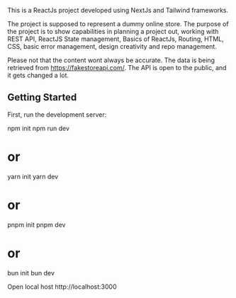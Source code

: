 This is a ReactJs project developed using NextJs and Tailwind frameworks.

The project is supposed to represent a dummy online store.
The purpose of the project is to show capabilities in planning a project out, working with REST API, ReactJS State management, Basics of ReactJs, Routing, HTML, CSS, basic error management, design creativity and repo management.

Please not that the content wont always be accurate. The data is being retrieved from https://fakestoreapi.com/.
The API is open to the public, and it gets changed a lot.


## Getting Started

First, run the development server:

npm init
npm run dev
# or
yarn init
yarn dev
# or
pnpm init
pnpm dev
# or
bun init
bun dev



Open local host
http://localhost:3000

